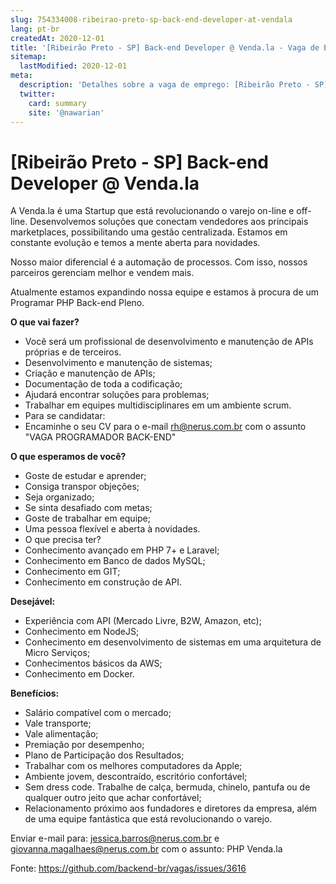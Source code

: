 ```yaml
---
slug: 754334008-ribeirao-preto-sp-back-end-developer-at-vendala
lang: pt-br
createdAt: 2020-12-01
title: '[Ribeirão Preto - SP] Back-end Developer @ Venda.la - Vaga de Emprego'
sitemap:
  lastModified: 2020-12-01
meta:
  description: 'Detalhes sobre a vaga de emprego: [Ribeirão Preto - SP] Back-end Developer @ Venda.la'
  twitter:
    card: summary
    site: '@nawarian'
---
```


# [Ribeirão Preto - SP] Back-end Developer @ Venda.la

A Venda.la é uma Startup que está revolucionando o varejo on-line e off-line. Desenvolvemos soluções que conectam vendedores aos principais marketplaces, possibilitando uma gestão centralizada. Estamos em constante evolução e temos a mente aberta para novidades.

Nosso maior diferencial é a automação de processos. Com isso, nossos parceiros gerenciam melhor e vendem mais.

Atualmente estamos expandindo nossa equipe e estamos à procura de um Programar PHP Back-end Pleno.


**O que vai fazer?**

- Você será um profissional de desenvolvimento e manutenção de APIs próprias e de terceiros.
- Desenvolvimento e manutenção de sistemas;
- Criação e manutenção de APIs;
- Documentação de toda a codificação;
- Ajudará encontrar soluções para problemas;
- Trabalhar em equipes multidisciplinares em um ambiente scrum.
- Para se candidatar:
- Encaminhe o seu CV para o e-mail rh@nerus.com.br com o assunto "VAGA PROGRAMADOR BACK-END"

**O que esperamos de você?**

- Goste de estudar e aprender;
- Consiga transpor objeções;
- Seja organizado;
- Se sinta desafiado com metas;
- Goste de trabalhar em equipe;
- Uma pessoa flexível e aberta à novidades.
- O que precisa ter?
- Conhecimento avançado em PHP 7+ e Laravel;
- Conhecimento em Banco de dados MySQL;
- Conhecimento em GIT;
- Conhecimento em construção de API.

**Desejável:**

- Experiência com API (Mercado Livre, B2W, Amazon, etc);
- Conhecimento em NodeJS;
- Conhecimento em desenvolvimento de sistemas em uma arquitetura de Micro Serviços;
- Conhecimentos básicos da AWS;
- Conhecimento em Docker.

**Benefícios:**

- Salário compatível com o mercado;
- Vale transporte;
- Vale alimentação;
- Premiação por desempenho;
- Plano de Participação dos Resultados;
- Trabalhar com os melhores computadores da Apple;
- Ambiente jovem, descontraído, escritório confortável;
- Sem dress code. Trabalhe de calça, bermuda, chinelo, pantufa ou de qualquer outro jeito que achar confortável;
- Relacionamento próximo aos fundadores e diretores da empresa, além de uma equipe fantástica que está revolucionando o varejo.

Enviar e-mail para: jessica.barros@nerus.com.br e giovanna.magalhaes@nerus.com.br com o assunto: PHP Venda.la

Fonte: https://github.com/backend-br/vagas/issues/3616